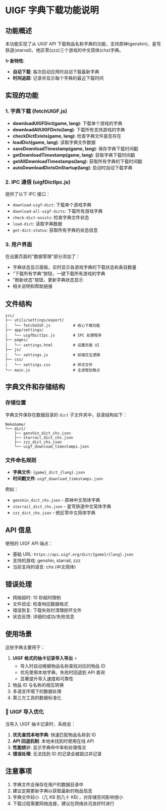 # UIGF 字典下载功能说明

## 功能概述

本功能实现了从 UIGF API 下载物品名称字典的功能，支持原神(genshin)、星穹铁道(starrail)、绝区零(zzz)三个游戏的中文简体(chs)字典。

**✨ 新特性**:

- **自动下载**: 每次启动应用时自动下载最新字典
- **时间追踪**: 记录并显示每个字典的最近下载时间

## 实现的功能

### 1. 字典下载 (fetchUIGF.js)

- **downloadUIGFDict(game, lang)**: 下载单个游戏的字典
- **downloadAllUIGFDicts(lang)**: 下载所有支持游戏的字典
- **checkDictExists(game, lang)**: 检查字典文件是否存在
- **loadDict(game, lang)**: 读取字典文件数据
- **saveDownloadTimestamp(game, lang)**: 保存字典下载时间戳
- **getDownloadTimestamp(game, lang)**: 获取字典下载时间戳
- **getAllDownloadTimestamps(lang)**: 获取所有字典的下载时间戳
- **autoDownloadDictsOnStartup(lang)**: 启动时自动下载字典

### 2. IPC 通信 (uigfDictIpc.js)

提供了以下 IPC 接口：

- `download-uigf-dict`: 下载单个游戏字典
- `download-all-uigf-dicts`: 下载所有游戏字典
- `check-dict-exists`: 检查字典文件状态
- `load-dict`: 读取字典数据
- `get-dict-status`: 获取所有字典的状态信息

### 3. 用户界面

在设置页面的"数据管理"部分添加了：

- 字典状态显示面板，实时显示各游戏字典的下载状态和条目数量
- "下载所有字典"按钮，一键下载所有游戏的字典
- "刷新状态"按钮，更新字典状态显示
- 相关说明和帮助链接

## 文件结构

```
src/
├── utils/settings/export/
│   └── fetchUIGF.js          # 核心下载功能
├── app/settings/
│   └── uigfDictIpc.js        # IPC 处理程序
├── pages/
│   └── settings.html         # 设置页面 UI
├── js/
│   └── settings.js           # 前端交互逻辑
├── css/
│   └── settings.css          # 样式文件
└── main.js                   # 主进程加载点
```

## 字典文件和存储结构

### 存储位置

字典文件保存在数据目录的 `dict` 子文件夹中，目录结构如下：

```
NekoGame/
└── dict/
    ├── genshin_dict_chs.json
    ├── starrail_dict_chs.json
    ├── zzz_dict_chs.json
    └── uigf_download_timestamps.json
```

### 文件命名规则

- **字典文件**: `{game}_dict_{lang}.json`
- **时间戳文件**: `uigf_download_timestamps.json`

例如：

- `genshin_dict_chs.json` - 原神中文简体字典
- `starrail_dict_chs.json` - 星穹铁道中文简体字典
- `zzz_dict_chs.json` - 绝区零中文简体字典

## API 信息

使用的 UIGF API 端点：

- 基础 URL: `https://api.uigf.org/dict/{game}/{lang}.json`
- 支持的游戏: genshin, starrail, zzz
- 当前支持的语言: chs (中文简体)

## 错误处理

- 网络超时: 10 秒超时限制
- 文件验证: 检查响应数据格式
- 错误恢复: 下载失败时清理损坏文件
- 状态反馈: 详细的成功/失败信息

## 使用场景

这些字典主要用于：

1. **UIGF 格式的抽卡记录导入导出** ⭐
   - 导入时自动根据物品名称查找对应的物品 ID
   - 优先使用本地字典，失败时回退到 API 查询
   - 显著提升导入速度和可靠性
2. 物品 ID 与名称的相互转换
3. 多语言环境下的数据处理
4. 第三方工具的数据标准化

### 🚀 UIGF 导入优化

当导入 UIGF 抽卡记录时，系统会：

1. **优先查找本地字典**: 快速匹配物品名称到 ID
2. **API 回退机制**: 本地未找到时使用在线 API
3. **性能统计**: 显示字典命中率和处理情况
4. **错误处理**: 无法找到 ID 的记录会被跳过并记录

## 注意事项

1. 字典文件会保存在用户的数据目录中
2. 建议定期更新字典以获取最新的物品信息
3. 字典文件较小（几 KB 到几十 KB），对存储空间影响很小
4. 下载过程需要网络连接，建议在网络状况良好时进行
